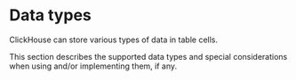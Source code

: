 <a name="data_types"></a>

# Data types

ClickHouse can store various types of data in table cells.

This section describes the supported data types and special considerations when using and/or implementing them, if any.


